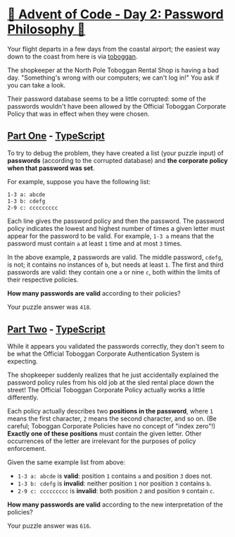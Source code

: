 # [🎄 Advent of Code - Day 2: Password Philosophy 🎄](https://adventofcode.com/2020/day/2)

Your flight departs in a few days from the coastal airport; the easiest way
down to the coast from here is via
[toboggan](https://en.wikipedia.org/wiki/Toboggan).

The shopkeeper at the North Pole Toboggan Rental Shop is having a bad day.
"Something's wrong with our computers; we can't log in!" You ask if you can
take a look.

Their password database seems to be a little corrupted: some of the passwords
wouldn't have been allowed by the Official Toboggan Corporate Policy that was
in effect when they were chosen.

## [Part One](https://adventofcode.com/2020/day/2#part1) - [TypeScript](./index.ts#L22)

To try to debug the problem, they have created a list (your puzzle input) of
**passwords** (according to the corrupted database) and
**the corporate policy when that password was set**.

For example, suppose you have the following list:

```sh
1-3 a: abcde
1-3 b: cdefg
2-9 c: ccccccccc
```

Each line gives the password policy and then the password. The password policy
indicates the lowest and highest number of times a given letter must appear
for the password to be valid. For example, `1-3 a` means that the password
must contain `a` at least `1` time and at most `3` times.

In the above example, **`2`** passwords are valid. The middle password,
`cdefg`, is not; it contains no instances of `b`, but needs at least `1`. The
first and third passwords are valid: they contain one `a` or nine `c`, both
within the limits of their respective policies.

**How many passwords are valid** according to their policies?

Your puzzle answer was `418`.

## [Part Two](https://adventofcode.com/2020/day/2#part2) - [TypeScript](./index.ts#L29)

While it appears you validated the passwords correctly, they don't seem to be
what the Official Toboggan Corporate Authentication System is expecting.

The shopkeeper suddenly realizes that he just accidentally explained the
password policy rules from his old job at the sled rental place down the
street! The Official Toboggan Corporate Policy actually works a little
differently.

Each policy actually describes two **positions in the password**, where `1`
means the first character, `2` means the second character, and so on.
(Be careful; Toboggan Corporate Policies have no concept of "index zero"!)
**Exactly one of these positions** must contain the given letter. Other
occurrences of the letter are irrelevant for the purposes of policy
enforcement.

Given the same example list from above:

- `1-3 a: abcde` is **valid**: position `1` contains `a` and position `3`
  does not.
- `1-3 b: cdefg` is **invalid**: neither position `1` nor position `3`
  contains `b`.
- `2-9 c: ccccccccc` is **invalid**: both position `2` and position `9`
  contain `c`.

**How many passwords are valid** according to the new interpretation of the
policies?

Your puzzle answer was `616`.